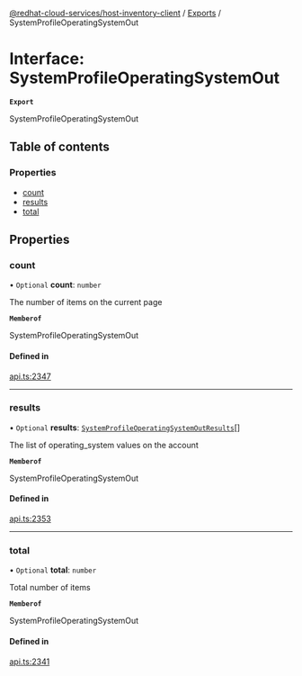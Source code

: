 [@redhat-cloud-services/host-inventory-client](../README.md) / [Exports](../modules.md) / SystemProfileOperatingSystemOut

# Interface: SystemProfileOperatingSystemOut

**`Export`**

SystemProfileOperatingSystemOut

## Table of contents

### Properties

- [count](SystemProfileOperatingSystemOut.md#count)
- [results](SystemProfileOperatingSystemOut.md#results)
- [total](SystemProfileOperatingSystemOut.md#total)

## Properties

### count

• `Optional` **count**: `number`

The number of items on the current page

**`Memberof`**

SystemProfileOperatingSystemOut

#### Defined in

[api.ts:2347](https://github.com/RedHatInsights/javascript-clients/blob/main/packages/host-inventory/api.ts#L2347)

___

### results

• `Optional` **results**: [`SystemProfileOperatingSystemOutResults`](SystemProfileOperatingSystemOutResults.md)[]

The list of operating_system values on the account

**`Memberof`**

SystemProfileOperatingSystemOut

#### Defined in

[api.ts:2353](https://github.com/RedHatInsights/javascript-clients/blob/main/packages/host-inventory/api.ts#L2353)

___

### total

• `Optional` **total**: `number`

Total number of items

**`Memberof`**

SystemProfileOperatingSystemOut

#### Defined in

[api.ts:2341](https://github.com/RedHatInsights/javascript-clients/blob/main/packages/host-inventory/api.ts#L2341)
